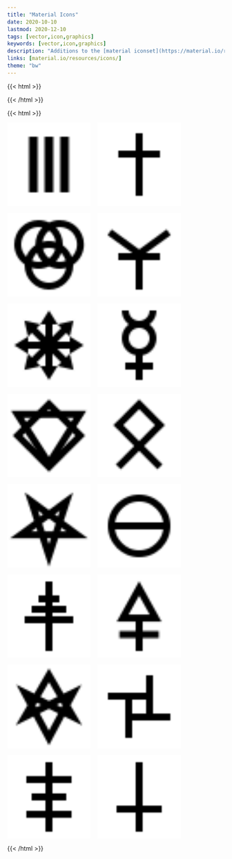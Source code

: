 ```yaml
---
title: "Material Icons"
date: 2020-10-10
lastmod: 2020-12-10
tags: [vector,icon,graphics]
keywords: [vector,icon,graphics]
description: "Additions to the [material iconset](https://material.io/resources/icons/)."
links: [material.io/resources/icons/]
theme: "bw"
---
```

{{< html >}}
<style>
	.icon-preview {
		display: grid;
		grid-template-columns: repeat(auto-fit,193px);
		grid-gap: 1rem;
		width: 100%;
	}
	.icon-preview > img {
		width: 100%;
		display: block;
		margin: 0 !important;
		background: white;
	}
	/* .icon-preview > img:hover {
		transition: background 1s;
		background: var(--f_med);
		background-size: 4px 4px;
	} */
</style>
{{< /html >}}

{{< html >}}
<p class="icon-preview">
	<img src="archillect.svg" class="debug-grid" title="Archillect">
	<!-- <img src="black-sun.svg" class="debug-grid" title="Mercury"> -->
	<img src="christ.svg" class="debug-grid" title="Christ">
	<img src="fff.svg" class="debug-grid" title="FTL">
	<img src="ftl.svg" class="debug-grid" title="FTL">
	<!-- <img src="haxe.svg" class="debug-grid" title="Haxe"> -->
	<!-- <img src="ss.svg" class="debug-grid" title="Mercury"> -->
	<img src="magick.svg" class="debug-grid" title="Magick">
	<img src="mercury.svg" class="debug-grid" title="Mercury">
	<img src="necromanteion.svg" class="debug-grid" title="Necromanteion">
	<img src="odal.svg" class="debug-grid" title="Odal">
	<img src="pentagram.svg" class="debug-grid" title="Pentagram">
	<img src="salt.svg" class="debug-grid" title="Salt">
	<img src="secret13.svg" class="debug-grid" title="Secret13">
	<img src="sulfur.svg" class="debug-grid" title="Sulfur">
	<img src="thelema.svg" class="debug-grid" title="Thelema">
	<img src="theprocess.svg" class="debug-grid" title="Theprocess">
	<img src="topy.svg" class="debug-grid" title="Topy">
	<img src="upsidedowncross.svg" class="debug-grid" title="Upsidedowncross">
	<!-- <img src="radioactive.svg" class="debug-grid" title="radioactive"> -->
</p>{{< /html >}}
